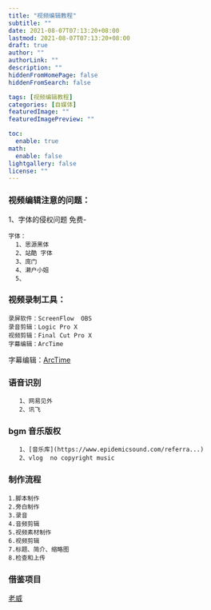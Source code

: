```yaml
---
title: "视频编辑教程"
subtitle: ""
date: 2021-08-07T07:13:20+08:00
lastmod: 2021-08-07T07:13:20+08:00
draft: true
author: ""
authorLink: ""
description: ""
hiddenFromHomePage: false
hiddenFromSearch: false

tags: [视频编辑教程]
categories: [自媒体]
featuredImage: ""
featuredImagePreview: ""

toc:
  enable: true
math:
  enable: false
lightgallery: false
license: ""
---
```

###



### 视频编辑注意的问题：
1、字体的侵权问题
   免费-
  ```
  字体：
    1、思源黑体
    2、站酷 字体
    3、庞门
    4、濑户小姐
    5、
  ```
### 视频录制工具：
```
录屏软件：ScreenFlow  OBS
录音剪辑：Logic Pro X
视频剪辑：Final Cut Pro X
字幕编辑：ArcTime
```
字幕编辑：[ArcTime](http://arctime.cn/guide.html)


### 语音识别
```
   1、网易见外
   2、讯飞

```

### bgm 音乐版权
```
   1、[音乐库](https://www.epidemicsound.com/referra...)
   2、vlog  no copyright music
```
### 制作流程
```
1.脚本制作
2.旁白制作
3.录音
4.音频剪辑
5.视频素材制作
6.视频剪辑
7.标题、简介、缩略图
8.检查和上传

```



### 借鉴项目

 [老威](https://www.youtube.com/watch?v=rfNZiG-M9_0&list=RDCMUCQRAO6rXB32dd9K69JftGDQ&index=27)


<!--more-->
